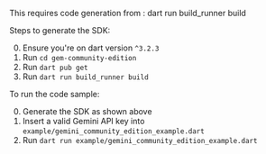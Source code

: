 This requires code generation from : dart run build_runner build

Steps to generate the SDK:

0. Ensure you're on dart version `^3.2.3`
1. Run `cd gem-community-edition`
2. Run `dart pub get`
3. Run `dart run build_runner build`

To run the code sample:

0. Generate the SDK as shown above
1. Insert a valid Gemini API key into `example/gemini_community_edition_example.dart`
2. Run `dart run example/gemini_community_edition_example.dart`
